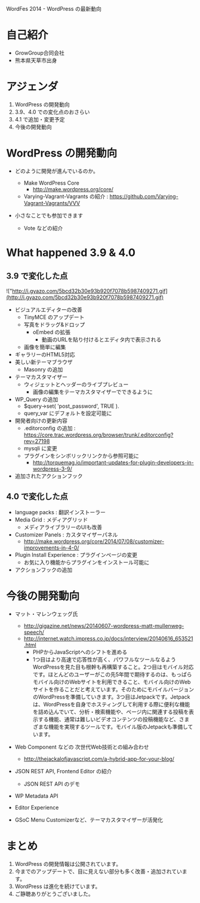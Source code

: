 WordFes 2014 - WordPress の最新動向

# 自己紹介

* GrowGroup合同会社
* 熊本県天草市出身

# アジェンダ

1. WordPress の開発動向
2. 3.9、4.0 での変化点のおさらい
3. 4.1 で追加・変更予定
4. 今後の開発動向

# WordPress の開発動向

* どのように開発が進んでいるのか。
	* Make WordPress Core
		* http://make.wordpress.org/core/
  * Varying-Vagrant-Vagrants の紹介 : https://github.com/Varying-Vagrant-Vagrants/VVV

* 小さなことでも参加できます
	* Vote などの紹介

# What happened 3.9 & 4.0

## 3.9 で変化した点
!["http://i.gyazo.com/5bcd32b30e93b920f7078b5987409271.gif](http://i.gyazo.com/5bcd32b30e93b920f7078b5987409271.gif)
* ビジュアルエディターの改善
	* TinyMCE のアップデート
  * 写真をドラッグ&ドロップ
	* oEmbed の拡張
		* 動画のURLを貼り付けるとエディタ内で表示される
  * 画像を簡単に編集
* ギャラリーのHTML5対応
* 美しい新テーマブラウザ
  * Masonry の追加
* テーマカスタマイザー
  * ウィジェットとヘッダーのライブプレビュー
	* 画像の編集をテーマカスタマイザーでできるように
* WP_Query の追加
	* $query->set( 'post_password', TRUE ).
	* query_var にデフォルトを設定可能に
* 開発者向けの更新内容
  * .editorconfig の追加 : https://core.trac.wordpress.org/browser/trunk/.editorconfig?rev=27198
  * mysqli に変更
  * プラグインをシンボリックリンクから参照可能に
  	* http://torquemag.io/important-updates-for-plugin-developers-in-wordpress-3-9/
* 追加されたアクションフック

## 4.0 で変化した点

* language packs : 翻訳インストーラー
* Media Grid : メディアグリッド
	* メディアライブラリーのUIも改善
* Customizer Panels : カスタマイザーパネル
	* http://make.wordpress.org/core/2014/07/08/customizer-improvements-in-4-0/
* Plugin Install Experience : プラグインページの変更
	* お気に入り機能からプラグインをインストール可能に
* アクションフックの追加

# 今後の開発動向

* マット・マレンウェッグ氏
	* http://gigazine.net/news/20140607-wordpress-matt-mullenweg-speech/
	* http://internet.watch.impress.co.jp/docs/interview/20140616_653521.html
		* PHPからJavaScriptへのシフトを進める
		* 1つ目はより高速で応答性が高く、パワフルなツールなるようWordPressを見た目も根幹も再構築すること。2つ目はモバイル対応です。ほとんどのユーザーがこの先5年間で期待するのは、もっぱらモバイル向けのWebサイトを利用できること、モバイル向けのWebサイトを作ることだと考えています。そのためにモバイルバージョンのWordPressを準備していきます。3つ目はJetpackです。Jetpackは、WordPressを自身でホスティングして利用する際に便利な機能を詰め込んでいて、分析・検索機能や、ページ内に関連する投稿を表示する機能、通常は難しいビデオコンテンツの投稿機能など、さまざまな機能を実現するツールです。モバイル版のJetpackも準備しています。

* Web Component などの 次世代Web技術との組み合わせ
	* http://thejackalofjavascript.com/a-hybrid-app-for-your-blog/

* JSON REST API, Frontend Editor の紹介
  * JSON REST API のデモ

* WP Metadata API
* Editor Experience

* GSoC Menu Customizerなど、テーマカスタマイザーが活発化

# まとめ

1. WordPress の開発情報は公開されています。
2. 今までのアップデートで、目に見えない部分も多く改善・追加されています。
3. WordPress は進化を続けています。
4. ご静聴ありがとうございました。
